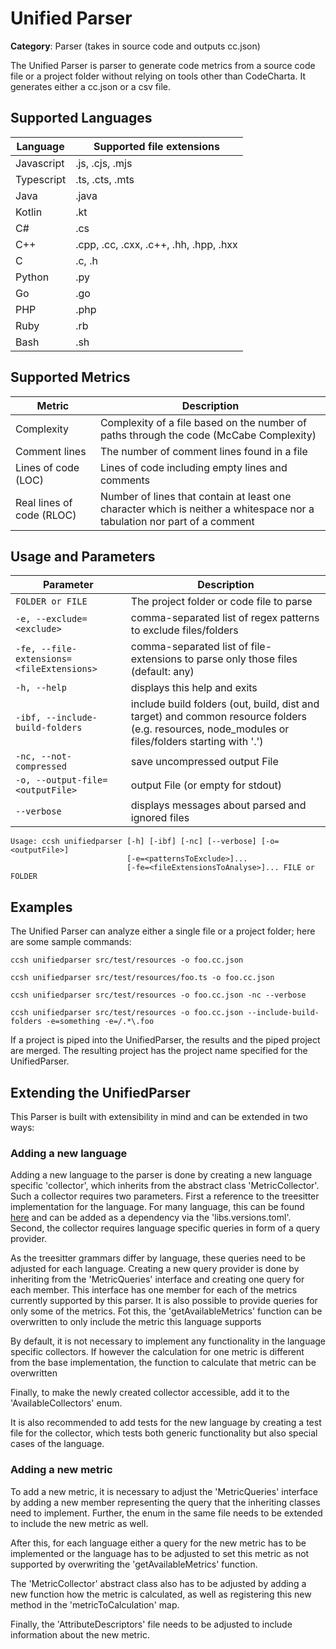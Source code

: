 # Unified Parser

**Category**: Parser (takes in source code and outputs cc.json)

The Unified Parser is parser to generate code metrics from a source code file or a project folder without relying on tools other than CodeCharta. It generates either a cc.json or a csv file.

## Supported Languages

| Language   | Supported file extensions              |
|------------|----------------------------------------|
| Javascript | .js, .cjs, .mjs                        |
| Typescript | .ts, .cts, .mts                        |
| Java       | .java                                  |
| Kotlin     | .kt                                    |
| C#         | .cs                                    |
| C++        | .cpp, .cc, .cxx, .c++, .hh, .hpp, .hxx |
| C          | .c, .h                                 |
| Python     | .py                                    |
| Go         | .go                                    |
| PHP        | .php                                   |
| Ruby       | .rb                                    |
| Bash       | .sh                                    |

## Supported Metrics

| Metric                    | Description                                                                                                              |
|---------------------------|--------------------------------------------------------------------------------------------------------------------------|
| Complexity                | Complexity of a file based on the number of paths through the code (McCabe Complexity)                                   |
| Comment lines             | The number of comment lines found in a file                                                                              |
| Lines of code (LOC)       | Lines of code including empty lines and comments                                                                         |
| Real lines of code (RLOC) | Number of lines that contain at least one character which is neither a whitespace nor a tabulation nor part of a comment |


## Usage and Parameters

| Parameter                                 | Description                                                                                                                                       |
|-------------------------------------------|---------------------------------------------------------------------------------------------------------------------------------------------------|
| `FOLDER or FILE`                          | The project folder or code file to parse                                                                                                          |
| `-e, --exclude=<exclude>`                 | comma-separated list of regex patterns to exclude files/folders                                                                                   |
| `-fe, --file-extensions=<fileExtensions>` | comma-separated list of file-extensions to parse only those files (default: any)                                                                  |
| `-h, --help`                              | displays this help and exits                                                                                                                      |
| `-ibf, --include-build-folders`           | include build folders (out, build, dist and target) and common resource folders (e.g. resources, node_modules or files/folders starting with '.') |
| `-nc, --not-compressed`                   | save uncompressed output File                                                                                                                     |
| `-o, --output-file=<outputFile>`          | output File (or empty for stdout)                                                                                                                 |
| `--verbose`                               | displays messages about parsed and ignored files                                                                                                  |

```
Usage: ccsh unifiedparser [-h] [-ibf] [-nc] [--verbose] [-o=<outputFile>]
                          [-e=<patternsToExclude>]...
                          [-fe=<fileExtensionsToAnalyse>]... FILE or FOLDER
```

## Examples

The Unified Parser can analyze either a single file or a project folder; here are some sample commands:

```
ccsh unifiedparser src/test/resources -o foo.cc.json
```

```
ccsh unifiedparser src/test/resources/foo.ts -o foo.cc.json
```

```
ccsh unifiedparser src/test/resources -o foo.cc.json -nc --verbose
```

```
ccsh unifiedparser src/test/resources -o foo.cc.json --include-build-folders -e=something -e=/.*\.foo
```

If a project is piped into the UnifiedParser, the results and the piped project are merged.
The resulting project has the project name specified for the UnifiedParser.

## Extending the UnifiedParser

This Parser is built with extensibility in mind and can be extended in two ways:

### Adding a new language

Adding a new language to the parser is done by creating a new language specific 'collector', which inherits from the abstract class 'MetricCollector'. Such a collector requires two parameters. First a reference to the treesitter implementation for the language. For many language, this can be found [here](https://github.com/bonede/tree-sitter-ng) and can be added as a dependency via the 'libs.versions.toml'. Second, the collector requires language specific queries in form of a query provider.

As the treesitter grammars differ by language, these queries need to be adjusted for each language. Creating a new query provider is done by inheriting from the 'MetricQueries' interface and creating one query for each member. This interface has one member for each of the metrics currently supported by this parser. It is also possible to provide queries for only some of the metrics. Fot this, the 'getAvailableMetrics' function can be overwritten to only include the metric this language supports

By default, it is not necessary to implement any functionality in the language specific collectors. If however the calculation for one metric is different from the base implementation, the function to calculate that metric can be overwritten

Finally, to make the newly created collector accessible, add it to the 'AvailableCollectors' enum.

It is also recommended to add tests for the new language by creating a test file for the collector, which tests both generic functionality but also special cases of the language.

### Adding a new metric

To add a new metric, it is necessary to adjust the 'MetricQueries' interface by adding a new member representing the query that the inheriting classes need to implement. Further, the enum in the same file needs to be extended to include the new metric as well.

After this, for each language either a query for the new metric has to be implemented or the language has to be adjusted to set this metric as not supported by overwriting the 'getAvailableMetrics' function.

The 'MetricCollector' abstract class also has to be adjusted by adding a new function how the metric is calculated, as well as registering this new method in the 'metricToCalculation' map.

Finally, the 'AttributeDescriptors' file needs to be adjusted to include information about the new metric.
